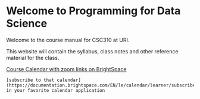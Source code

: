 Welcome to Programming for Data Science
========================================

Welcome to the course manual for CSC310 at URI.

This website will contain the syllabus, class notes and other reference material for the class.

[Course Calendar with zoom links on BrightSpace]()

```{tip}
[subscribe to that calendar](https://documentation.brightspace.com/EN/le/calendar/learner/subscribe_to_calendar.htm) in your favorite calendar application
```
